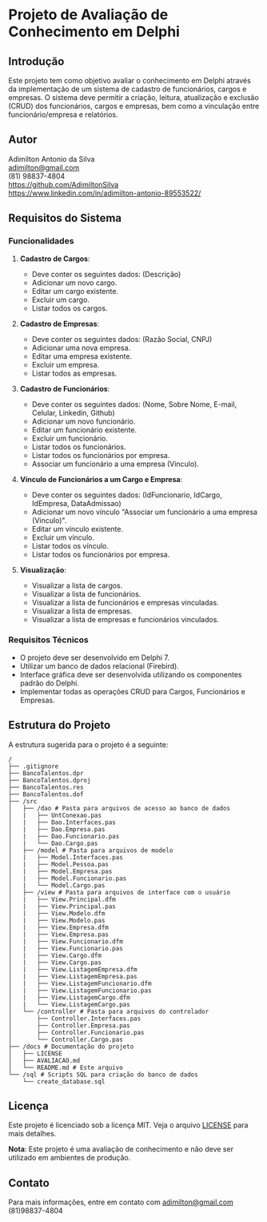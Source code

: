 # Projeto de Avaliação de Conhecimento em Delphi

## Introdução

Este projeto tem como objetivo avaliar o conhecimento em Delphi através da implementação de um sistema de cadastro de funcionários, cargos e empresas. O sistema deve permitir a criação, leitura, atualização e exclusão (CRUD) dos funcionários, cargos e empresas, bem como a vinculação entre funcionário/empresa e relatórios.

## Autor

Adimilton Antonio da Silva <br/>
adimilton@gmail.com <br/>
(81) 98837-4804 <br/>
https://github.com/AdimiltonSilva <br/>
https://www.linkedin.com/in/adimilton-antonio-89553522/

## Requisitos do Sistema

### Funcionalidades

1. **Cadastro de Cargos**:
    - Deve conter os seguintes dados:
      (Descrição)
    - Adicionar um novo cargo.
    - Editar um cargo existente.
    - Excluir um cargo.
    - Listar todos os cargos.

2. **Cadastro de Empresas**:
    - Deve conter os seguintes dados:
      (Razão Social, CNPJ)
    - Adicionar uma nova empresa.
    - Editar uma empresa existente.
    - Excluir um empresa.
    - Listar todos as empresas.

3. **Cadastro de Funcionários**:
    - Deve conter os seguintes dados:
      (Nome, Sobre Nome, E-mail, Celular, Linkedin, Github)
    - Adicionar um novo funcionário.
    - Editar um funcionário existente.
    - Excluir um funcionário.
    - Listar todos os funcionários.
    - Listar todos os funcionários por empresa.
    - Associar um funcionário a uma empresa (Vinculo).

4. **Vínculo de Funcionários a um Cargo e Empresa**:
    - Deve conter os seguintes dados:
      (IdFuncionario, IdCargo, IdEmpresa, DataAdmissao)
    - Adicionar um novo vínculo "Associar um funcionário a uma empresa (Vinculo)".
    - Editar um vínculo existente.
    - Excluir um vínculo.
    - Listar todos os vínculo.
    - Listar todos os funcionários por empresa.

5. **Visualização**:
    - Visualizar a lista de cargos.
    - Visualizar a lista de funcionários.
    - Visualizar a lista de funcionários e empresas vinculadas.
    - Visualizar a lista de empresas.
    - Visualizar a lista de empresas e funcionários vinculados.

### Requisitos Técnicos

- O projeto deve ser desenvolvido em Delphi 7.
- Utilizar um banco de dados relacional (Firebird).
- Interface gráfica deve ser desenvolvida utilizando os componentes padrão do Delphi.
- Implementar todas as operações CRUD para Cargos, Funcionários e Empresas.

## Estrutura do Projeto

A estrutura sugerida para o projeto é a seguinte: <br/>
```
/
├── .gitignore
├── BancoTalentos.dpr
├── BancoTalentos.dproj
├── BancoTalentos.res
├── BancoTalentos.dof
├── /src
│   ├── /dao # Pasta para arquivos de acesso ao banco de dados 
│   |   ├── UntConexao.pas
│   |   ├── Dao.Interfaces.pas
│   |   ├── Dao.Empresa.pas
│   |   ├── Dao.Funcionario.pas
│   |   └── Dao.Cargo.pas
│   ├── /model # Pasta para arquivos de modelo 
│   |   ├── Model.Interfaces.pas
│   |   ├── Model.Pessoa.pas
│   |   ├── Model.Empresa.pas
│   |   ├── Model.Funcionario.pas
│   |   └── Model.Cargo.pas
│   ├── /view # Pasta para arquivos de interface com o usuário 
│   |   ├── View.Principal.dfm 
│   |   ├── View.Principal.pas
│   |   ├── View.Modelo.dfm
│   |   ├── View.Modelo.pas
│   |   ├── View.Empresa.dfm
│   |   ├── View.Empresa.pas
│   |   ├── View.Funcionario.dfm
│   |   ├── View.Funcionario.pas
│   |   ├── View.Cargo.dfm
│   |   ├── View.Cargo.pas
│   |   ├── View.ListagemEmpresa.dfm
│   |   ├── View.ListagemEmpresa.pas
│   |   ├── View.ListagemFuncionario.dfm
│   |   ├── View.ListagemFuncionario.pas
│   |   ├── View.ListagemCargo.dfm
│   |   └── View.ListagemCargo.pas
│   └── /controller # Pasta para arquivos do controlador 
│       ├── Controller.Interfaces.pas
│       ├── Controller.Empresa.pas
│       ├── Controller.Funcionario.pas
│       └── Controller.Cargo.pas
├── /docs # Documentação do projeto 
│   ├── LICENSE
│   ├── AVALIACAO.md
│   └── README.md # Este arquivo 
└── /sql # Scripts SQL para criação do banco de dados 
    └── create_database.sql 
```
## Licença

Este projeto é licenciado sob a licença MIT. Veja o arquivo [LICENSE](LICENSE) para mais detalhes.

**Nota**: Este projeto é uma avaliação de conhecimento e não deve ser utilizado em ambientes de produção.

## Contato

Para mais informações, entre em contato com adimilton@gmail.com (81)98837-4804
